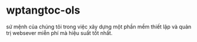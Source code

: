 # wptangtoc-ols
sứ mệnh của chúng tôi trong việc xây dựng một phần mềm thiết lập và quản trị websever miễn phí mà hiệu suất tốt nhất.
